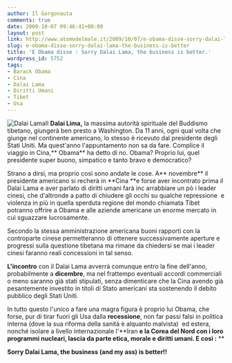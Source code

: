 ```yaml
---
author: Il Gorgonauta
comments: true
date: 2009-10-07 09:46:41+00:00
layout: post
link: http://www.atomodelmale.it/2009/10/07/e-obama-disse-sorry-dalai-lama-the-business-is-better/
slug: e-obama-disse-sorry-dalai-lama-the-business-is-better
title: 'E Obama disse : Sorry Dalai Lama, the business is better.'
wordpress_id: 5752
tags:
- Barack Obama
- Cina
- Dalai Lama
- Diritti Umani
- Tibet
- Usa
---
```


![Dalai Lama](http://www.atomodelmale.it/wp-content/uploads/2008/10/dalai_lama-216x300.jpg)Il **Dalai Lima,** la massima autorità spirituale del Buddismo tibetano, giungerà ben presto a Washington. Da 11 anni, ogni qual volta che giunge nel continente americano, lo stesso è ricevuto dal presidente degli Stati Uniti. Ma quest'anno l'appuntamento non sa da fare. Complice il  viaggio in Cina,** Obama** ha detto di no. Obama? Proprio lui, quel presidente super buono, simpatico e tanto bravo e democratico?

Strano a dirsi, ma proprio così sono andate le cose. A** novembre** il presidente americano si recherà in **Cina **e forse aver incontrato prima il Dalai Lama e aver parlato di diritti umani farà inc arrabbiare un pò i leader cinesi, che d'altronde a patto di chiudere gli occhi su qualche repressione  e violenza in più in quella sperduta regione del mondo chiamata Tibet potranno offrire a Obama e alle aziende americane un enorme mercato in cui sguazzare lucrosamente.

Secondo la stessa amministrazione americana buoni rapporti con la controparte cinese permetteranno di ottenere successivamente aperture e progressi sulla questione tibetana ma rimane da chiedersi se mai i leader cinesi faranno reali concessioni in tal senso.

<!-- more -->


**L'incontro** con il Dalai Lama avverrà comunque entro la fine dell'anno, probabilmente a **dicembre**, ma nel frattempo eventuali accordi commerciali o meno saranno già stati stipulati, senza dimenticare che la Cina avendo già pesantemente investito in titoli di Stato americani sta sostenendo il debito pubblico degli Stati Uniti.

In tutto questo l'unico a fare una magra figura è proprio lui Obama, che forse, pur di tirar fuori gli Usa dalla **recessione**, non far passi falsi in politica interna (dove la sua riforma della sanità è alquanto malvista)  ed estera, nonché isolare a livello internazionale l'**Iran **e la Corea del Nord con i loro programmi nucleari, lascia da parte etica, morale e diritti umani. E così :**
**


**Sorry Dalai Lama, the business (and my ass) is better!!**
